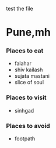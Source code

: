 test the file
# Pune,mh

### Places to eat
- falahar
- shiv kailash
- sujata mastani
- slice of soul

### Places to visit
- sinhgad

### Places to avoid
- footpath
